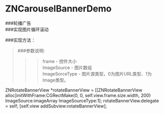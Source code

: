 # ZNCarouselBannerDemo

###轮播广告</br>
###实现图片循环滚动</br>

###实现方法：</br>
>###参数说明: </br>
>>>frame - 控件大小</br>
>>>ImageSource - 图片数组</br>
>>>ImageSorceType - 图片源类型，0为图片URL类型、1为Image类型。</br>


ZNRotateBannerView *rotateBannerView = [[ZNRotateBannerView alloc]initWithFrame:CGRectMake(0, 0, self.view.frame.size.width, 200) ImageSource:imageArray ImageSourceType:1];
rotateBannerView.delegate = self;
[self.view addSubview:rotateBannerView];
